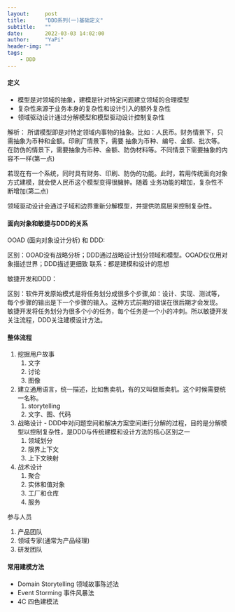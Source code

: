 ```yaml
---
layout:     post
title:      "DDD系列(一)基础定义"
subtitle:   ""
date:       2022-03-03 14:02:00
author:     "YaPi"
header-img: ""
tags:
    - DDD
---
```


#### 定义
- 模型是对领域的抽象，建模是针对特定问题建立领域的合理模型
- 复杂性来源于业务本身的复杂性和设计引入的额外复杂性
- 领域驱动设计通过分解模型和模型驱动设计控制复杂性

解析：
所谓模型即是对特定领域内事物的抽象。比如：人民币。财务情景下，只需抽象为币种和金额。印刷厂情景下，需要
抽象为币种、编号、金额、批次等。在防伪的情景下，需要抽象为币种、金额、防伪材料等。不同情景下需要抽象的内容不一样(第一点)

若现在有一个系统，同时具有财务、印刷、防伪的功能。此时，若用传统面向对象方式建模，就会使人民币这个模型变得很臃肿。随着
业务功能的增加，复杂性不断增加(第二点)

领域驱动设计会通过子域和边界重新分解模型，并提供防腐层来控制复杂性。


#### 面向对象和敏捷与DDD的关系
OOAD (面向对象设计分析) 和 DDD:

区别：OOAD没有战略分析；DDD通过战略设计划分领域和模型。OOAD仅仅用对象描述世界；DDD描述更细致
联系：都是建模和设计的思想

敏捷开发和DDD：

区别：软件开发原始模式是将任务划分成很多个步骤,如：设计、实现、测试等，每个步骤的输出是下一个步骤的输入。这种方式前期的错误在很后期才会发现。
敏捷开发将任务划分为很多个小的任务，每个任务是一个小的冲刺。所以敏捷开发关注流程，DDD关注建模设计方法。

#### 整体流程
1. 挖掘用户故事
   1. 文字
    2. 讨论
    3. 图像
2. 建立通用语言，统一描述，比如售卖机，有的又叫做贩卖机。这个时候需要统一名称。
   1. storytelling
    2. 文字、图、代码
3. 战略设计 - DDD中对问题空间和解决方案空间进行分解的过程，目的是分解模型以控制复杂性，是DDD与传统建模和设计方法的核心区别之一
   1. 领域划分
   2. 限界上下文
   3. 上下文映射
4. 战术设计
    1. 聚合
    2. 实体和值对象
    3. 工厂和仓库
    4. 服务

参与人员
1. 产品团队
2. 领域专家(通常为产品经理)
3. 研发团队

#### 常用建模方法
- Domain Storytelling 领域故事陈述法
- Event Storming 事件风暴法
- 4C 四色建模法
